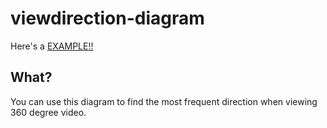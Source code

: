 # viewdirection-diagram

Here's a [EXAMPLE!!](https://se0kjun.github.io/viewdirection-diagram/)

## What?

You can use this diagram to find the most frequent direction when viewing 360 degree video.

